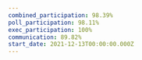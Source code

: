 ```yaml
---
combined_participation: 98.39%
poll_participation: 98.11%
exec_participation: 100%
communication: 89.82%
start_date: 2021-12-13T00:00:00.000Z
---
```

